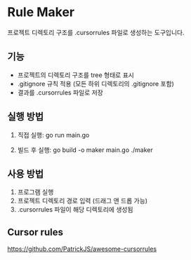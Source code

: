 # Rule Maker
프로젝트 디렉토리 구조를 .cursorrules 파일로 생성하는 도구입니다.

## 기능
- 프로젝트의 디렉토리 구조를 tree 형태로 표시
- .gitignore 규칙 적용 (모든 하위 디렉토리의 .gitignore 포함)
- 결과를 .cursorrules 파일로 저장

## 실행 방법
1. 직접 실행:
go run main.go

2. 빌드 후 실행:
go build -o maker main.go
./maker

## 사용 방법
1. 프로그램 실행
2. 프로젝트 디렉토리 경로 입력 (드래그 앤 드롭 가능)
3. .cursorrules 파일이 해당 디렉토리에 생성됨

## Cursor rules
https://github.com/PatrickJS/awesome-cursorrules

